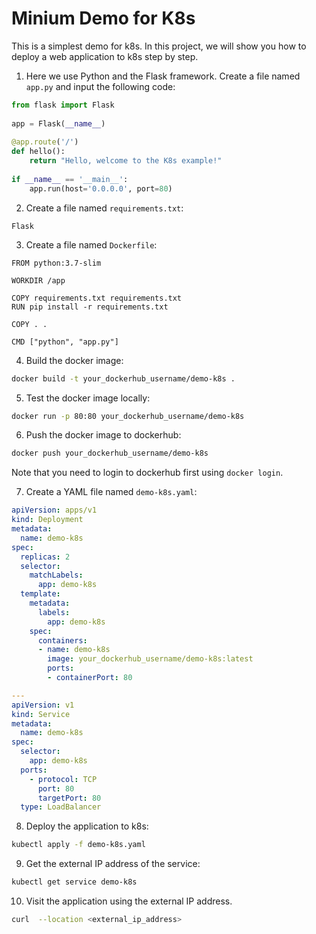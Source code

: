 # Minium Demo for K8s

This is a simplest demo for k8s.
In this project, we will show you how to deploy a web application to k8s step by step.

1. Here we use Python and the Flask framework. Create a file named `app.py` and input the following code:
```python
from flask import Flask  
  
app = Flask(__name__)  
  
@app.route('/')  
def hello():  
    return "Hello, welcome to the K8s example!"  
  
if __name__ == '__main__':  
    app.run(host='0.0.0.0', port=80) 
```

2. Create a file named `requirements.txt`:
```
Flask
```

3. Create a file named `Dockerfile`:
```
FROM python:3.7-slim

WORKDIR /app

COPY requirements.txt requirements.txt
RUN pip install -r requirements.txt

COPY . .

CMD ["python", "app.py"]
```

4. Build the docker image:
```bash
docker build -t your_dockerhub_username/demo-k8s .
```

5. Test the docker image locally:
```bash
docker run -p 80:80 your_dockerhub_username/demo-k8s
```

6. Push the docker image to dockerhub:
```bash
docker push your_dockerhub_username/demo-k8s
```
Note that you need to login to dockerhub first using `docker login`.

7. Create a YAML file named `demo-k8s.yaml`:
```yaml
apiVersion: apps/v1
kind: Deployment
metadata:
  name: demo-k8s
spec:
  replicas: 2
  selector:
    matchLabels:
      app: demo-k8s
  template:
    metadata:
      labels:
        app: demo-k8s
    spec:
      containers:
      - name: demo-k8s
        image: your_dockerhub_username/demo-k8s:latest
        ports:
        - containerPort: 80

---
apiVersion: v1
kind: Service
metadata:
  name: demo-k8s
spec:
  selector:
    app: demo-k8s
  ports:
    - protocol: TCP
      port: 80
      targetPort: 80
  type: LoadBalancer
```

8. Deploy the application to k8s:
```bash
kubectl apply -f demo-k8s.yaml
```

9. Get the external IP address of the service:
```bash
kubectl get service demo-k8s
```

10. Visit the application using the external IP address.
```bash
curl  --location <external_ip_address>
```

